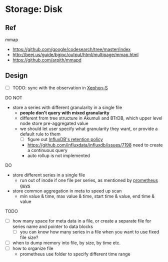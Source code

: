 # Storage: Disk

## Ref 

mmap

- https://github.com/google/codesearch/tree/master/index
- http://beej.us/guide/bgipc/output/html/multipage/mmap.html
- https://github.com/arpith/mmapd

## Design

- [ ] TODO: sync with the observation in [Xephon-S](https://github.com/xephonhq/xephon-s/issues/4)

DO NOT

- store a series with different granularity in a single file
  - **people don't query with mixed granularity**
  - different from tree structure in Akumuli and BTrDB, which upper level node store pre-aggregated value
  - we should let user specify what granularity they want, or provide a default rule to them
    - [ ] figure out [InfluxDB's retention policy](https://docs.influxdata.com/influxdb/v1.2/query_language/database_management/#retention-policy-management)
    - https://github.com/influxdata/influxdb/issues/7198 need to create a continuous query
    - auto rollup is not implemented

DO

- store different series in a single file
  - run out of inode if one file per series, as mentioned by [prometheus guys](https://fabxc.org/blog/2017-04-10-writing-a-tsdb/)
- store common aggregation in meta to speed up scan
  - min value & time, max value & time, start time & value, end time & value

TODO

- [ ] how many space for meta data in a file, or create a separate file for series name and pointer to data blocks
  - [ ] you can know how many series in a file when you want to use fixed file size?
- [ ] when to dump memory into file, by size, by time etc.
- [ ] how to organize file
  - prometheus use folder to specify different time range
